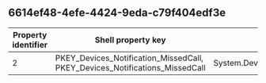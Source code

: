 ## 6614ef48-4efe-4424-9eda-c79f404edf3e

Property identifier | Shell property key | Shell name | Alias
--- | --- | --- | ---
2 | PKEY_Devices_Notification_MissedCall, PKEY_Devices_Notifications_MissedCall | System.Devices.Notifications.MissedCall | 

